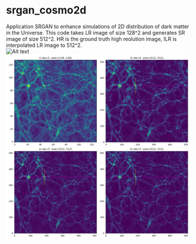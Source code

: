 # srgan_cosmo2d 
Application SRGAN to enhance simulations of 2D distribution of dark matter in the Universe.
This code takes LR image of size 128^2 and generates SR image of size 512^2. HR is the ground truth high reolution image, ILR is interpolated LR image to 512^2.
<br>
![Alt text](relative/path/to/img.jpg?raw=true "Title")
<br>
![plot](docs/img5_f4.png "ABC")
